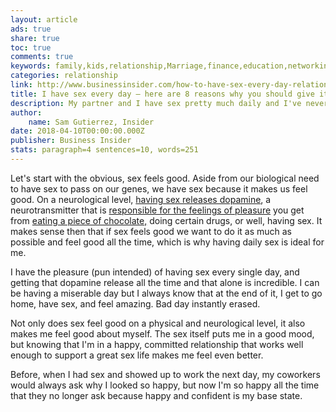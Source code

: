 ```yaml
---
layout: article
ads: true
share: true
toc: true
comments: true
keywords: family,kids,relationship,Marriage,finance,education,networking
categories: relationship
link: http://www.businessinsider.com/how-to-have-sex-every-day-relationship-2018-4
title: I have sex every day — here are 8 reasons why you should give it shot
description: My partner and I have sex pretty much daily and I've never been happier.
author: 
    name: Sam Gutierrez, Insider
date: 2018-04-10T00:00:00.000Z
publisher: Business Insider
stats: paragraph=4 sentences=10, words=251
---
```

Let's start with the obvious, sex feels good. Aside from our biological need to have sex to pass on our genes, we have sex because it makes us feel good. On a neurological level, [having sex releases dopamine](http://sitn.hms.harvard.edu/flash/2017/love-actually-science-behind-lust-attraction-companionship/), a neurotransmitter that is [responsible for the feelings of pleasure](https://www.sciencenewsforstudents.org/article/explainer-what-dopamine) you get from [eating a piece of chocolate,](http://www.thisisinsider.com/heres-the-reason-why-you-crave-chocolate-2017-7) doing certain drugs, or well, having sex. It makes sense then that if sex feels good we want to do it as much as possible and feel good all the time, which is why having daily sex is ideal for me.

I have the pleasure (pun intended) of having sex every single day, and getting that dopamine release all the time and that alone is incredible. I can be having a miserable day but I always know that at the end of it, I get to go home, have sex, and feel amazing. Bad day instantly erased.

Not only does sex feel good on a physical and neurological level, it also makes me feel good about myself. The sex itself puts me in a good mood, but knowing that I'm in a happy, committed relationship that works well enough to support a great sex life makes me feel even better.

Before, when I had sex and showed up to work the next day, my coworkers would always ask why I looked so happy, but now I'm so happy all the time that they no longer ask because happy and confident is my base state.
